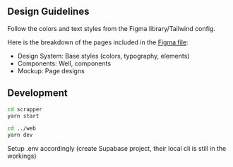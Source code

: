 ## Design Guidelines

Follow the colors and text styles from the Figma library/Tailwind config.

Here is the breakdown of the pages included in the [Figma file](https://www.figma.com/file/IFAZsGG1ptOYlQiFQGO6lB/Presage-Design-System?node-id=28%3A0&frame-preset-name=Desktop):

- Design System: Base styles (colors, typography, elements)
- Components: Well, components
- Mockup: Page designs

## Development

```bash
cd scrapper
yarn start

cd ../web
yarn dev
```

Setup .env accordingly (create Supabase project, their local cli is still in the workings)
